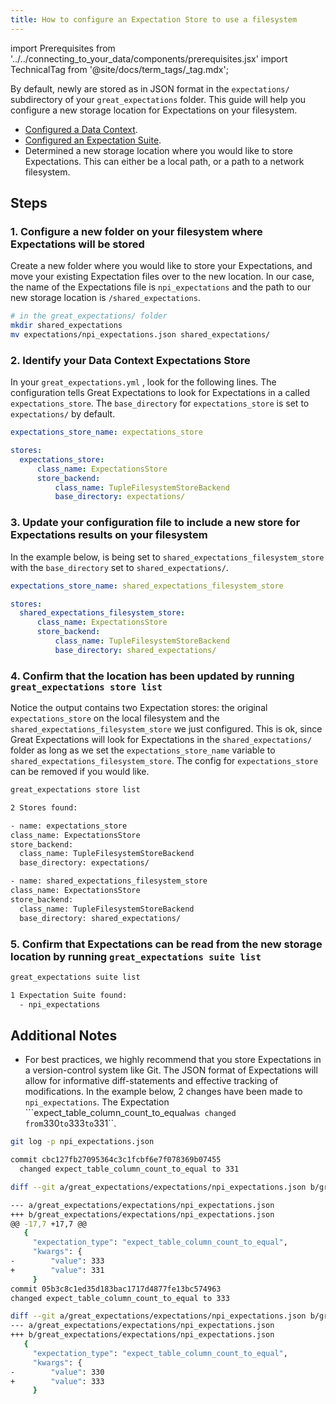 ```yaml
---
title: How to configure an Expectation Store to use a filesystem
---
```

import Prerequisites from '../../connecting_to_your_data/components/prerequisites.jsx'
import TechnicalTag from '@site/docs/term_tags/_tag.mdx';

By default, newly <TechnicalTag tag="profiling" text="Profiled" /> <TechnicalTag tag="expectation" text="Expectations" /> are stored as <TechnicalTag tag="expectation_suite" text="Expectation Suites" /> in JSON format in the ``expectations/`` subdirectory of your ``great_expectations`` folder.  This guide will help you configure a new storage location for Expectations on your filesystem.

<Prerequisites>

- [Configured a Data Context](../../../tutorials/getting_started/tutorial_setup.md).
- [Configured an Expectation Suite](../../../tutorials/getting_started/tutorial_create_expectations.md).
- Determined a new storage location where you would like to store Expectations. This can either be a local path, or a path to a network filesystem.
    
</Prerequisites>

## Steps

### 1. Configure a new folder on your filesystem where Expectations will be stored

Create a new folder where you would like to store your Expectations, and move your existing Expectation files over to the new location. In our case, the name of the Expectations file is ``npi_expectations`` and the path to our new storage location is ``/shared_expectations``.

```bash
# in the great_expectations/ folder
mkdir shared_expectations
mv expectations/npi_expectations.json shared_expectations/
```


### 2. Identify your Data Context Expectations Store

In your ``great_expectations.yml`` , look for the following lines.  The configuration tells Great Expectations to look for Expectations in a <TechnicalTag tag="store" text="Store" /> called ``expectations_store``. The ``base_directory`` for ``expectations_store`` is set to ``expectations/`` by default.

```yaml
expectations_store_name: expectations_store

stores:
  expectations_store:
      class_name: ExpectationsStore
      store_backend:
          class_name: TupleFilesystemStoreBackend
          base_directory: expectations/
```


### 3. Update your configuration file to include a new store for Expectations results on your filesystem

In the example below, <TechnicalTag tag="expectation_store" text="Expectations Store" /> is being set to ``shared_expectations_filesystem_store`` with the ``base_directory`` set to ``shared_expectations/``.

```yaml
expectations_store_name: shared_expectations_filesystem_store

stores:
  shared_expectations_filesystem_store:
      class_name: ExpectationsStore
      store_backend:
          class_name: TupleFilesystemStoreBackend
          base_directory: shared_expectations/
```


### 4. Confirm that the location has been updated by running ``great_expectations store list``

Notice the output contains two Expectation stores: the original ``expectations_store`` on the local filesystem and the ``shared_expectations_filesystem_store`` we just configured.  This is ok, since Great Expectations will look for Expectations in the ``shared_expectations/`` folder as long as we set the ``expectations_store_name`` variable to ``shared_expectations_filesystem_store``.  The config for ``expectations_store`` can be removed if you would like.

```bash
great_expectations store list

2 Stores found:

- name: expectations_store
class_name: ExpectationsStore
store_backend:
  class_name: TupleFilesystemStoreBackend
  base_directory: expectations/

- name: shared_expectations_filesystem_store
class_name: ExpectationsStore
store_backend:
  class_name: TupleFilesystemStoreBackend
  base_directory: shared_expectations/
```


### 5. Confirm that Expectations can be read from the new storage location by running ``great_expectations suite list``

```bash
great_expectations suite list

1 Expectation Suite found:
  - npi_expectations
```

## Additional Notes

- For best practices, we highly recommend that you store Expectations in a version-control system like Git. The JSON format of Expectations will allow for informative diff-statements and effective tracking of modifications. In the example below, 2 changes have been made to ``npi_expectations``.  The Expectation ```expect_table_column_count_to_equal`` was changed from ``330`` to ``333`` to ``331``.

```bash
git log -p npi_expectations.json

commit cbc127fb27095364c3c1fcbf6e7f078369b07455
  changed expect_table_column_count_to_equal to 331

diff --git a/great_expectations/expectations/npi_expectations.json b/great_expectations/expectations/npi_expectations.json

--- a/great_expectations/expectations/npi_expectations.json
+++ b/great_expectations/expectations/npi_expectations.json
@@ -17,7 +17,7 @@
   {
     "expectation_type": "expect_table_column_count_to_equal",
     "kwargs": {
-        "value": 333
+        "value": 331
     }
commit 05b3c8c1ed35d183bac1717d4877fe13bc574963
changed expect_table_column_count_to_equal to 333

diff --git a/great_expectations/expectations/npi_expectations.json b/great_expectations/expectations/npi_expectations.json
--- a/great_expectations/expectations/npi_expectations.json
+++ b/great_expectations/expectations/npi_expectations.json
   {
     "expectation_type": "expect_table_column_count_to_equal",
     "kwargs": {
-        "value": 330
+        "value": 333
     }
```
